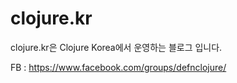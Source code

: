 # clojure.kr

clojure.kr은 Clojure Korea에서 운영하는 블로그 입니다.

FB : https://www.facebook.com/groups/defnclojure/
